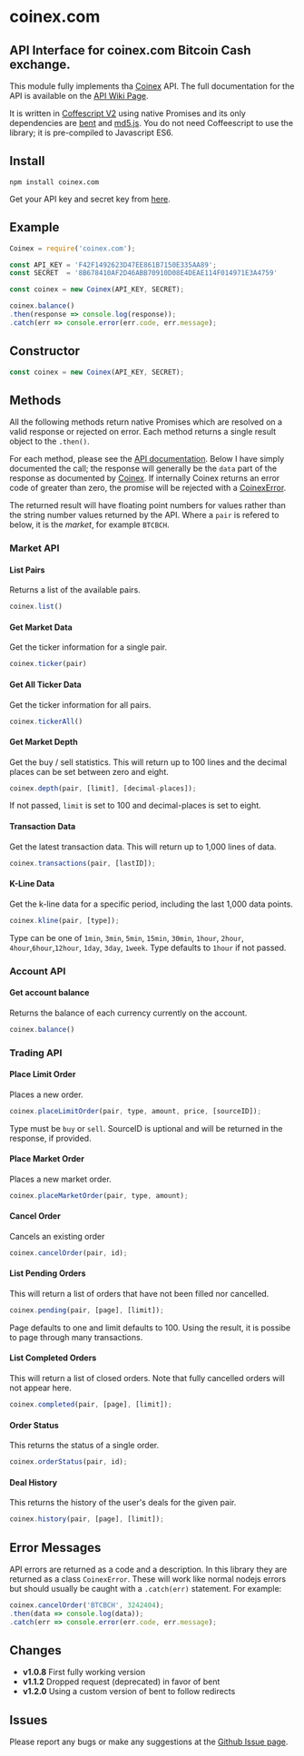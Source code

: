 # coinex.com

[api]: https://github.com/coinexcom/coinex_exchange_api/wiki
[coinex]: https://www.coinex.com/
[coffee2]: https://coffeescript.org/v2/
[apikey]: https://www.coinex.com/apikey

## API Interface for coinex.com Bitcoin Cash exchange.

This module fully implements tha [Coinex][coinex] API. The
full documentation for the API is available on the
[API Wiki Page][api].

It is written in [Coffescript V2][coffee2] using native Promises and
its only dependencies are [bent](https://www.npmjs.com/package/bent)
and [md5.js](https://www.npmjs.com/package/md5.js).
You do not need Coffeescript to use the library; it is pre-compiled to
Javascript ES6.

## Install

```
npm install coinex.com
```

Get your API key and secret key from [here][apikey].

## Example

```javascript
Coinex = require('coinex.com');

const API_KEY = 'F42F1492623D47EE861B7150E335AA89';
const SECRET  = '8B678410AF2D46ABB70910D08E4DEAE114F014971E3A4759'

const coinex = new Coinex(API_KEY, SECRET);

coinex.balance()
.then(response => console.log(response));
.catch(err => console.error(err.code, err.message);
```

## Constructor

```javascript
const coinex = new Coinex(API_KEY, SECRET);
```

## Methods

All the following methods return native Promises which are resolved
on a valid response or rejected on error. Each method returns a
single result object to the `.then()`.

For each method, please see the [API documentation][api].  Below
I have simply documented the call; the response will generally
be the `data` part of the response as documented by [Coinex][api].
If internally Coinex returns an error code of greater than zero,
the promise will be rejected with a [CoinexError](#error-messages).

The returned result will have floating point numbers for values
rather than the string number values returned by the API.  Where a
`pair` is refered to below, it is the *market*, for example `BTCBCH`.

### Market API

#### List Pairs

Returns a list of the available pairs.

```javascript
coinex.list()
```

#### Get Market Data

Get the ticker information for a single pair.

```javascript
coinex.ticker(pair)
```

#### Get All Ticker Data

Get the ticker information for all pairs.

```javascript
coinex.tickerAll()
```

#### Get Market Depth

Get the buy / sell statistics. This will return up to 100
lines and the decimal places can be set between zero and
eight.

```javascript
coinex.depth(pair, [limit], [decimal-places]);
```

If not passed, `limit` is set to 100 and decimal-places is set to
eight.

#### Transaction Data

Get the latest transaction data.  This will return up to 1,000
lines of data.

```javascript
coinex.transactions(pair, [lastID]);
```

#### K-Line Data

Get the k-line data for a specific period, including the last
1,000 data points.

```javascript
coinex.kline(pair, [type]);
```

Type can be one of `1min`, `3min`, `5min`, `15min`, `30min`,
`1hour`, `2hour`, `4hour`,`6hour`,`12hour`, `1day`, `3day`, `1week`.
Type defaults to `1hour` if not passed.

### Account API

#### Get account balance

Returns the balance of each currency currently on the account.

```javascript
coinex.balance()
```

### Trading API

#### Place Limit Order

Places a new order.

```javascript
coinex.placeLimitOrder(pair, type, amount, price, [sourceID]);
```

Type must be `buy` or `sell`.  SourceID is uptional and will be returned
in the response, if provided.

#### Place Market Order

Places a new market order.

```javascript
coinex.placeMarketOrder(pair, type, amount);
```

#### Cancel Order

Cancels an existing order

```javascript
coinex.cancelOrder(pair, id);
```

#### List Pending Orders

This will return a list of orders that have not been filled
nor cancelled.

```javascript
coinex.pending(pair, [page], [limit]);
```

Page defaults to one and limit defaults to 100.  Using the result,
it is possibe to page through many transactions.

#### List Completed Orders

This will return a list of closed orders.  Note that fully cancelled
orders will not appear here.

```javascript
coinex.completed(pair, [page], [limit]);
```

#### Order Status

This returns the status of a single order.

```javascript
coinex.orderStatus(pair, id);
```

#### Deal History

This returns the history of the user's deals for the given pair.

```javascript
coinex.history(pair, [page], [limit]);
```

## Error Messages

API errors are returned as a code and a description.  In this library
they are returned as a class `CoinexError`.  These will work like
normal nodejs errors but should usually be caught with a `.catch(err)`
statement.  For example:

```javascript
coinex.cancelOrder('BTCBCH', 3242404);
.then(data => console.log(data));
.catch(err => console.error(err.code, err.message);
```

## Changes
* **v1.0.8** First fully working version
* **v1.1.2** Dropped request (deprecated) in favor of bent
* **v1.2.0** Using a custom version of bent to follow redirects

## Issues

Please report any bugs or make any suggestions at the
[Github Issue page](https://github.com/CliffS/coinex.com/issues).


